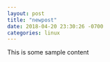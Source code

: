 ```yaml
---
layout: post
title: "newpost"
date: 2018-04-20 23:30:26 -0700
categories: linux
---
```


This is some sample content

